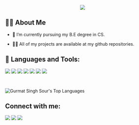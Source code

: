 <p align = "center"> <img src="https://readme-typing-svg.herokuapp.com?color=%2336BCF7&lines=Hi%2C+I'm+Gurmat+Singh+Sour;Welcome+to+my+Github+profile!+"> </p>

## 🙋‍♂️ About Me

- 🌱 I’m currently pursuing my B.E degree in CS.

- 👨‍💻 All of my projects are available at my github repositories. 

## 🚀 Languages and Tools:

<p align="left"> 
    <img src="https://img.icons8.com/color/48/000000/java-coffee-cup-logo.png"/> 
    <img src="https://img.icons8.com/color/48/000000/javascript.png"/>  
    <img src="https://img.icons8.com/color/48/000000/html-5.png"/>  
    <img src="https://img.icons8.com/color/48/000000/css3.png"/>  
    <img src="https://img.icons8.com/color/48/000000/bootstrap.png"/>  
    <img src="https://img.icons8.com/color/48/000000/python.png"/>  
    <img src="https://img.icons8.com/fluency/48/000000/adobe-photoshop.png"/>
</p>


<br/>

<img alt="Gurmat Singh Sour's Top Languages" src="https://github-readme-stats.vercel.app/api/top-langs/?username=gurmatsinghsour&langs_count=8&count_private=true&layout=compact&theme=react&hide_border=true&bg_color=0D1117" /></a>
 <br/>


## Connect with me:
<p align="left">

<a href = "https://www.linkedin.com/in/gurmat-singh-sour-a30665217/"><img src="https://img.icons8.com/fluent/48/000000/linkedin.png"/></a>
<a href = "https://twitter.com/arcyDegen"><img src="https://img.icons8.com/fluent/48/000000/twitter.png"/></a>
<a href = "https://www.instagram.com/gurmatsinghsour/"><img src="https://img.icons8.com/fluent/48/000000/instagram-new.png"/></a>

</p>
